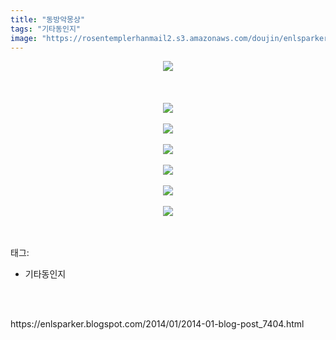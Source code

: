 ```yaml
---
title: "동방악몽상"
tags: "기타동인지"
image: "https://rosentemplerhanmail2.s3.amazonaws.com/doujin/enlsparker/2014-01-blog-post_7404/001.jpg"
---
```

<div class="article">
<div class="post-body entry-content" id="post-body-163602666592716338" itemprop="description articleBody">
<div class="separator" style="clear: both; text-align: center;">
<img src="{{ site.imgserver12 }}/enlsparker/2014-01-blog-post_7404/001.jpg"/></div>
<br/>
<a name="more"></a><br/>
<br/>
<div class="separator" style="clear: both; text-align: center;">
<img src="{{ site.imgserver12 }}/enlsparker/2014-01-blog-post_7404/002.jpg"/></div>
<br/>
<div class="separator" style="clear: both; text-align: center;">
<img src="{{ site.imgserver12 }}/enlsparker/2014-01-blog-post_7404/003.jpg"/></div>
<br/>
<div class="separator" style="clear: both; text-align: center;">
<img src="{{ site.imgserver12 }}/enlsparker/2014-01-blog-post_7404/004.jpg"/></div>
<br/>
<div class="separator" style="clear: both; text-align: center;">
<img src="{{ site.imgserver12 }}/enlsparker/2014-01-blog-post_7404/005.jpg"/></div>
<br/>
<div class="separator" style="clear: both; text-align: center;">
<img src="{{ site.imgserver12 }}/enlsparker/2014-01-blog-post_7404/006.jpg"/></div>
<br/>
<div class="separator" style="clear: both; text-align: center;">
<img src="{{ site.imgserver12 }}/enlsparker/2014-01-blog-post_7404/007.jpg"/></div>
<br/>
<div style="clear: both;"></div>
</div></div><br/>
<div class="tagTrail">
<p>태그: </p>
<ul>
<li>기타동인지</li>
</ul>
</div><br/>

<br/>
<p id="refer">https://enlsparker.blogspot.com/2014/01/2014-01-blog-post_7404.html</p>
<br/>

